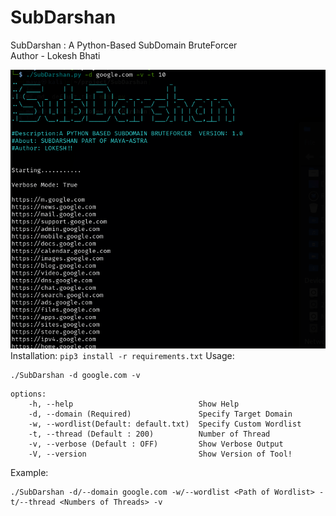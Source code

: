 # SubDarshan
SubDarshan : A Python-Based SubDomain BruteForcer
<br>
Author - Lokesh Bhati

![](/img/image.png)
Installation:
```pip3 install -r requirements.txt```
Usage:
```
./SubDarshan -d google.com -v
```
```
options:
    -h, --help                            Show Help
    -d, --domain (Required)               Specify Target Domain
    -w, --wordlist(Default: default.txt)  Specify Custom Wordlist
    -t, --thread (Default : 200)          Number of Thread
    -v, --verbose (Default : OFF)         Show Verbose Output
    -V, --version                         Show Version of Tool!
```
Example:
```
./SubDarshan -d/--domain google.com -w/--wordlist <Path of Wordlist> -t/--thread <Numbers of Threads> -v 
```
